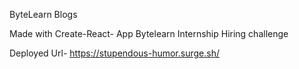 ByteLearn Blogs

Made with Create-React- App
Bytelearn Internship Hiring challenge

Deployed Url- https://stupendous-humor.surge.sh/
